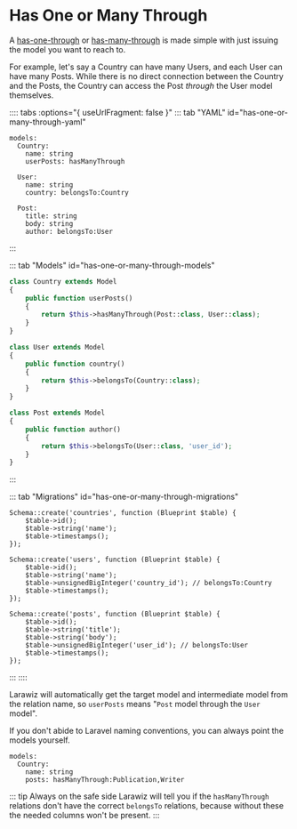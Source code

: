 # Has One or Many Through

A [has-one-through](https://laravel.com/docs/eloquent-relationships#has-one-through) or [has-many-through](https://laravel.com/docs/eloquent-relationships#has-many-through) is made simple with just issuing the model you want to reach to.

For example, let's say a Country can have many Users, and each User can have many Posts. While there is no direct connection between the Country and the Posts, the Country can access the Post _through_ the User model themselves.

:::: tabs :options="{ useUrlFragment: false }"
::: tab "YAML" id="has-one-or-many-through-yaml"
```yaml{4,8,13}
models:
  Country:
    name: string
    userPosts: hasManyThrough

  User:
    name: string
    country: belongsTo:Country

  Post:
    title: string
    body: string
    author: belongsTo:User
```
:::

::: tab "Models" id="has-one-or-many-through-models"
```php
class Country extends Model
{
    public function userPosts()
    {
        return $this->hasManyThrough(Post::class, User::class);
    }
}

class User extends Model
{
    public function country()
    {
        return $this->belongsTo(Country::class);
    }
}

class Post extends Model
{
    public function author()
    {
        return $this->belongsTo(User::class, 'user_id');
    }
}
```
:::

::: tab "Migrations" id="has-one-or-many-through-migrations"
```php{10,18}
Schema::create('countries', function (Blueprint $table) {
    $table->id();
    $table->string('name');
    $table->timestamps();
});

Schema::create('users', function (Blueprint $table) {
    $table->id();
    $table->string('name');
    $table->unsignedBigInteger('country_id'); // belongsTo:Country
    $table->timestamps();
});

Schema::create('posts', function (Blueprint $table) {
    $table->id();
    $table->string('title');
    $table->string('body');
    $table->unsignedBigInteger('user_id'); // belongsTo:User
    $table->timestamps();
});
```
:::
::::

Larawiz will automatically get the target model and intermediate model from the relation name, so `userPosts` means "`Post` model through the `User` model". 

If you don't abide to Laravel naming conventions, you can always point the models yourself.

```yaml{4}
models:
  Country:
    name: string
    posts: hasManyThrough:Publication,Writer
```

::: tip Always on the safe side 
Larawiz will tell you if the `hasManyThrough` relations don't have the correct `belongsTo` relations, because without these the needed columns won't be present.
:::

